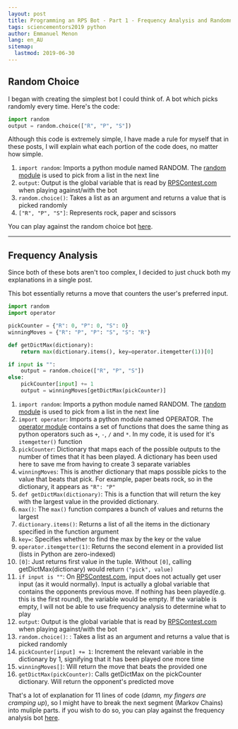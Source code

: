 ```yaml
---
layout: post
title: Programming an RPS Bot - Part 1 - Frequency Analysis and Randomness
tags: sciencementors2019 python
author: Emmanuel Menon
lang: en_AU
sitemap:
  lastmod: 2019-06-30
---
```

## Random Choice
I began with creating the simplest bot I could think of. A bot which picks randomly every time.<!--more--> Here's the code:

```python
import random
output = random.choice(["R", "P", "S"])
```

Although this code is extremely simple, I have made a rule for myself that in these posts, I will explain what each portion of the code does, no matter how simple.
1. `import random`: Imports a python module named RANDOM. The [random module](https://docs.python.org/3/library/random.html) is used to pick from a list in the next line
2. `output`: Output is the global variable that is read by [RPSContest.com](http://www.rpscontest.com) when playing against/with the bot
3. `random.choice()`: Takes a list as an argument and returns a value that is picked randomly
4. `["R", "P", "S"]`: Represents rock, paper and scissors

You can play against the random choice bot [here](http://www.rpscontest.com/human/5706164826275840?).

***

## Frequency Analysis
Since both of these bots aren't too complex, I decided to just chuck both my explanations in a single post.

This bot essentially returns a move that counters the user's preferred input.

```python
import random
import operator

pickCounter = {"R": 0, "P": 0, "S": 0}
winningMoves = {"R": "P", "P": "S", "S": "R"}

def getDictMax(dictionary):
    return max(dictionary.items(), key=operator.itemgetter(1))[0]

if input is "":
    output = random.choice(["R", "P", "S"])
else:
    pickCounter[input] += 1
    output = winningMoves[getDictMax(pickCounter)]
```

1. `import random`: Imports a python module named RANDOM. The [random module](https://docs.python.org/3/library/random.html) is used to pick from a list in the next line
2. `import operator`: Imports a python module named OPERATOR. The [operator module](https://docs.python.org/3/library/operator.html) contains a set of functions that does the same thing as python operators such as `+`, `-`, `/` and `*`. In my code, it is used for it's `itemgetter()` function
3. `pickCounter`: Dictionary that maps each of the possible outputs to the number of times that it has been played. A dictionary has been used here to save me from having to create 3 separate variables
4. `winningMoves`: This is another dictionary that maps possible picks to the value that beats that pick. For example, paper beats rock, so in the dictionary, it appears as `"R": "P"`
5. `def getDictMax(dictionary)`: This is a function that will return the key with the largest value in the provided dictionary.
6. `max()`: The `max()` function compares a bunch of values and returns the largest
7. `dictionary.items()`: Returns a list of all the items in the dictionary specified in the function argument
8. `key=`: Specifies whether to find the max by the key or the value
9. `operator.itemgetter(1)`: Returns the second element in a provided list (lists in Python are zero-indexed)
10. `[0]`: Just returns first value in the tuple. Without `[0]`, calling getDictMax(dictionary) would return `("pick", value)`
11. `if input is ""`: On [RPSContest.com](rpscontest.com), input does not actually get user input (as it would normally). Input is actually a global variable that contains the opponents previous move. If nothing has been played(e.g. this is the first round), the variable would be empty. If the variable is empty, I will not be able to use frequency analysis to determine what to play
12. `output`: Output is the global variable that is read by [RPSContest.com](http://www.rpscontest.com) when playing against/with the bot
13. `random.choice()`: : Takes a list as an argument and returns a value that is picked randomly
14. `pickCounter[input] += 1`: Increment the relevant variable in the dictionary by 1, signifying that it has been played one more time
15. `winningMoves[]`: Will return the move that beats the provided one
16. `getDictMax(pickCounter)`: Calls getDictMax on the pickCounter dictionary. Will return the opponent's predicted move

That's a lot of explanation for 11 lines of code (*damn, my fingers are cramping up*), so I might have to break the next segment (Markov Chains) into muliple parts. if you wish to do so, you can play against the frequency analysis bot [here](http://www.rpscontest.com/human/5118816036061184?).
